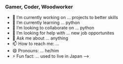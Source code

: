 ### Gamer, Coder, Woodworker



- 🔭 I’m currently working on ... projects to better skills
- 🌱 I’m currently learning ... python
- 👯 I’m looking to collaborate on ... python
- 🤔 I’m looking for help with ... new job opportunites
- 💬 Ask me about ... anything
- 📫 How to reach me: ... 
- 😄 Pronouns: ... he/him
- ⚡ Fun fact: ... used to live in Japan
-->
